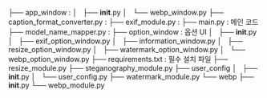 ├── app_window : 
│   ├── __init__.py
│   └── webp_window.py
├── caption_format_converter.py : 
├── exif_module.py : 
├── main.py : 메인 코드
├── model_name_mapper.py : 
├── option_window : 옵션 UI
│   ├── __init__.py
│   ├── exif_option_window.py
│   ├── information_window.py
│   ├── resize_option_window.py
│   ├── watermark_option_window.py
│   └── webp_option_window.py
├── requirements.txt : 필수 설치 파일
├── resize_module.py
├── steganography_module.py
├── user_config
│   ├── __init__.py
│   └── user_config.py
├── watermark_module.py
└── webp
    ├── __init__.py
    └── webp_module.py

